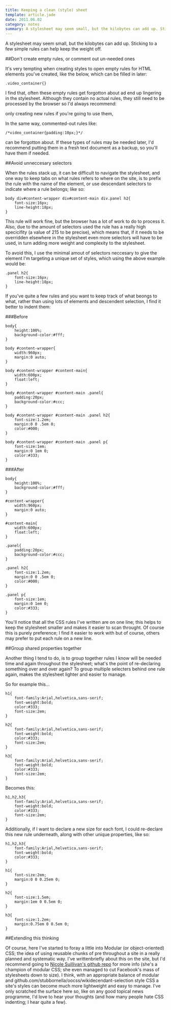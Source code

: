 ```yaml
---
title: Keeping a clean (style) sheet
template: article.jade
date: 2011.06.02
category: notes
summary: A stylesheet may seem small, but the kilobytes can add up. Sticking to a few simple rules can help keep the weight off
---
```


A stylesheet may seem small, but the kilobytes can add up. Sticking to a few simple rules can help keep the weight off.

##Don't create empty rules, or comment out un-needed ones

It's very tempting when creating styles to open empty rules for HTML elements you've created, like the below, which can be filled in later:

	.video_container{}

I find that, often these empty rules get forgotton about ad end up lingering in the stylesheet. Although they contain no actual rules, they still need to be processed by the browser so I'd always recommend:

only creating new rules if you're going to use them,

In the same way, commented-out rules like:

	/*video_container{padding:10px;}*/

can be forgotton about. If these types of rules may be needed later, I'd recommend putting them in a fresh text document as a backup, so you'll have them if needed.

##Avoid unneccesary selectors

When the rules stack up, it can be difficult to navigate the stylesheet, and one way to keep tabs on what rules refers to where on the site, is to prefix the rule with the name of the element, or use descendant selectors to indicate where a rule belongs; like so:

	body div#content-wrapper div#content-main div.panel h2{
		font-size:16px;
		line-height:18px;
	}

This rule will work fine, but the browser has a lot of work to do to process it. Also, due to the amount of selectors used the rule has a really high specicifity (a value of 215 to be precise), which means that, if it needs to be overridden elsewhere in the stylesheet even more selectors will have to be used, in turn adding more weight and complexity to the stylesheet.

To avoid this, I use the minimal amout of selectors neccesary to give the element I'm targeting a unique set of styles, which using the above example would be:

	.panel h2{
		font-size:16px;
		line-height:18px;
	}

If you've quite a few rules and you want to keep track of what beongs to what, rather than using lots of elements and descendent selection, I find it better to indent them:

###Before

	body{
		height:100%;
		background-color:#fff;
	}

	body #content-wrapper{
		width:960px;
		margin:0 auto;
	}

	body #content-wrapper #content-main{
		width:600px;
		float:left;
	}

	body #content-wrapper #content-main .panel{
		padding:20px;
		background-color:#ccc;
	}

	body #content-wrapper #content-main .panel h2{
		font-size:1.2em;
		margin:0 0 .5em 0;
		color:#000;
	}

	body #content-wrapper #content-main .panel p{
		font-size:1em;
		margin:0 1em 0;
		color:#333;
	}

###After

	body{
		height:100%;
		background-color:#fff;
	}

	#content-wrapper{
		width:960px;
		margin:0 auto;
	}

	#content-main{
		width:600px;
		float:left;
	}

	.panel{
		padding:20px;
		background-color:#ccc;
	}

	.panel h2{
		font-size:1.2em;
		margin:0 0 .5em 0;
		color:#000;
	}

	.panel p{
		font-size:1em;
		margin:0 1em 0;
		color:#333;
	}

You'll notice that all the CSS rules I've written are on one line; this helps to keep the stylesheet smaller and makes it easier to scan throught. Of course this is purely preference; I find it easier to work with but of course, others may prefer to put each rule on a new line.

##Group shared properties together

Another thing I tend to do, is to group together rules I know will be needed time and again throughout the stylesheet; what's the point of re-declaring something over and over again? To group multiple selecters behind one rule again, makes the stylesheet lighter and easier to manage.

So for example this...

	h1{
		font-family:Arial,helvetica,sans-serif;
		font-weight:bold;
		color:#333;
		font-size:2em;
	}

	h2{
		font-family:Arial,helvetica,sans-serif;
		font-weight:bold;
		color:#333;
		font-size:2em;
	}

	h3{
		font-family:Arial,helvetica,sans-serif;
		font-weight:bold;
		color:#333;
		font-size:2em;
	}

Becomes this:

	h1,h2,h3{
		font-family:Arial,helvetica,sans-serif;
		font-weight:bold;
		color:#333;
		font-size:2em;
	}

Additionally, if I want to declare a new size for each font, I could re-declare this new rule underneath, along with other unique properties, like so:

	h1,h2,h3{
		font-family:Arial,helvetica,sans-serif;
		font-weight:bold;
		color:#333;
	}

	h1{
		font-size:2em;
		margin:0 0 0.25em 0;
	}

	h2{
		font-size:1.5em;
		margin:1em 0 0.5em 0;
	}

	h3{
		font-size:1.2em;
		margin:0.75em 0 0.5em 0;
	}

##Extending this thinking

Of course, here I've started to foray a little into Modular (or object-oriented) CSS; the idea of using reusable chunks of pre throughout a site in a really planned and systematic way. I've writtenbriefly about this on the site, but I'd recommend going to [Nicole Suillivan's github repo]("github.com/stubbornella/oocss/wiki") for more info (she's a champion of modular CSS; she even managed to cut Facebook's mass of stylesheets down to size). I think, with an appropriate balance of modular and github.com/stubbornella/oocss/wikidecendant-selection style CSS a site's styles can become much more lightweight and easy to manage. I've only scratched the surface here so, like on any good topical news programme, I'd love to hear your thoughts (and how many people hate CSS indenting; I hear quite a few).
